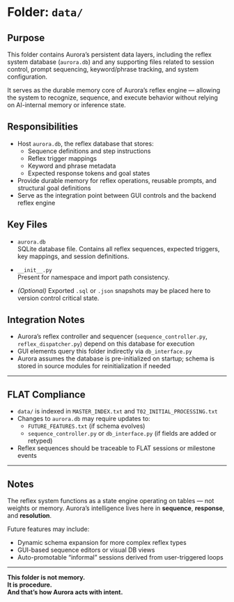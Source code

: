 # Folder: `data/`

## Purpose

This folder contains Aurora’s persistent data layers, including the reflex system database (`aurora.db`) and any supporting files related to session control, prompt sequencing, keyword/phrase tracking, and system configuration.

It serves as the durable memory core of Aurora’s reflex engine — allowing the system to recognize, sequence, and execute behavior without relying on AI-internal memory or inference state.

## Responsibilities

- Host `aurora.db`, the reflex database that stores:
  - Sequence definitions and step instructions
  - Reflex trigger mappings
  - Keyword and phrase metadata
  - Expected response tokens and goal states
- Provide durable memory for reflex operations, reusable prompts, and structural goal definitions
- Serve as the integration point between GUI controls and the backend reflex engine

## Key Files

- `aurora.db`  
  SQLite database file. Contains all reflex sequences, expected triggers, key mappings, and session definitions.

- `__init__.py`  
  Present for namespace and import path consistency.

- *(Optional)* Exported `.sql` or `.json` snapshots may be placed here to version control critical state.

## Integration Notes

- Aurora’s reflex controller and sequencer (`sequence_controller.py`, `reflex_dispatcher.py`) depend on this database for execution
- GUI elements query this folder indirectly via `db_interface.py`
- Aurora assumes the database is pre-initialized on startup; schema is stored in source modules for reinitialization if needed

---

## FLAT Compliance

- `data/` is indexed in `MASTER_INDEX.txt` and `T02_INITIAL_PROCESSING.txt`
- Changes to `aurora.db` may require updates to:
  - `FUTURE_FEATURES.txt` (if schema evolves)
  - `sequence_controller.py` or `db_interface.py` (if fields are added or retyped)
- Reflex sequences should be traceable to FLAT sessions or milestone events

---

## Notes

The reflex system functions as a state engine operating on tables — not weights or memory. Aurora’s intelligence lives here in **sequence**, **response**, and **resolution**.

Future features may include:

- Dynamic schema expansion for more complex reflex types
- GUI-based sequence editors or visual DB views
- Auto-promotable “informal” sessions derived from user-triggered loops

---

**This folder is not memory.  
It is procedure.  
And that’s how Aurora acts with intent.**
